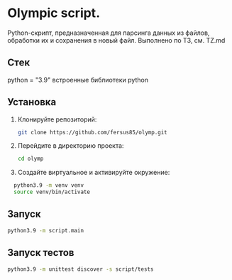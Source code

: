 # Olympic script.
Python-скрипт, предназначенная для парсинга данных из файлов, обработки их и сохранения в новый файл. Выполнено по ТЗ, см. TZ.md

## Стек
python = "3.9"
встроенные библиотеки python

## Установка

1. Клонируйте репозиторий:
    ```bash
    git clone https://github.com/fersus85/olymp.git
    ```
2. Перейдите в директорию проекта:
    ```bash
    cd olymp
    ```
3. Создайте виртуальное и активируйте окружение:
  ```bash
    python3.9 -m venv venv
    source venv/bin/activate
  ```

## Запуск
  ```bash
  python3.9 -m script.main
  ```

## Запуск тестов
  ```bash
  python3.9 -m unittest discover -s script/tests
  ```
